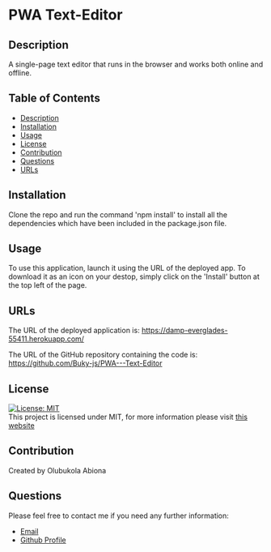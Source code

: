 # PWA Text-Editor
## Description
A single-page text editor that runs in the browser and works both online and offline.

## Table of Contents
- [Description](#description)
- [Installation](#installation)
- [Usage](#usage)
- [License](#license)
- [Contribution](#contribution)
- [Questions](#questions)
- [URLs](#urls)

## Installation
Clone the repo and run the command 'npm install' to install all the dependencies which have been included in the package.json file.

## Usage
To use this application, launch it using the URL of the deployed app. To download it as an icon on your destop, simply click on the 'Install' button at the top left of the page.

## URLs
The URL of the deployed application is: https://damp-everglades-55411.herokuapp.com/

The URL of the GitHub repository containing the code is: https://github.com/Buky-js/PWA---Text-Editor

## License
[![License: MIT](https://img.shields.io/badge/License-MIT-yellow.svg)](https://opensource.org/licenses/MIT) <br>
This project is licensed under MIT, for more information please visit [this website](https://opensource.org/licenses/MIT)

## Contribution
Created by Olubukola Abiona

## Questions
Please feel free to contact me if you need any further information:

- [Email](mailto:bukyabiona@gmail.com)
- [Github Profile](https://github.com/buky-js)